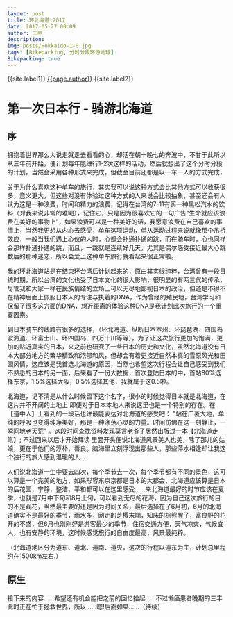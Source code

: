 ```yaml
---
layout: post
title: 环北海道.2017
date: 2017-05-27 00:09
author: 三丰
description:
img: posts/Hokkaido-1-0.jpg
tags: [Bikepacking, 分时分段环游地球]
Bikepacking: true
---
```

{{site.label1}} <a href="/about">{{page.author}}</a> {{site.label2}}

# 第一次日本行 - 骑游北海道
## 序
拥抱着世界那么大说走就走去看看的心，却活在朝十晚七的奔波中，不甘于此所以从三年前开始，便计划每年能进行1-2次这样的活动，然后就想出了这个分时分段的计划，当然会采用各种形式来完成，但截至目前还都是以一车一人的方式完成，

关于为什么喜欢这种单车的旅行，其实我可以说这种方式会比其他方式可以收获很多，意义更大，但这些对没有体验过这种方式的人来说会比较抽象，甚至还会有人认为这是一种浪费，时间和精力的浪费，记得在台湾的7-11有买一种黑松汽水的饮料（对我来说非常的难喝），记住它，只是因为很喜欢它的一句广告“生命就应该浪费在美好的事物上”，如果浪费可以是一种美好的话，我愿意浪费在自己喜欢的事情上，当然我更想从内心去感受，单车这项运动，单从运动过程来说就像那个吊桥效应，一般当我们遇上心仪的人时，心都会扑通扑通的跳，而在骑车时，心也同样会那样扑通扑通的跳，而且，一跳就是连续好几天，尤其是偶尔感受接近最大心跳数后的那种迷恋，所以会爱上这种单车旅行就看起来很正常啦。

我的环北海道站是在结束环台湾后计划起来的，原由其实很纯粹，台湾曾有一段日统时期，所以台湾的文化也受了日本文化的很大影响，很明显的有两三代的传承，尽管我和大家一样在民族情结的立场上可以无尽地鄙视日本的政治，但还是不得不在精神层面上佩服日本人的专注与执着的DNA，作为曾经的殖民地，台湾学习和保留了很多这方面的DNA，想近距离的体验这种DNA是我计划此次旅行的一个重要因素。

到日本骑车的线路有很多的选择，（环北海道、纵断日本本州、环琵琶湖、四国岛波海道、环富士山、环四国岛、四万十川等等），为了让这次旅行更加的饱满，更加的贴近真实的日本，来之前也研究了一些日本的历史和文化，虽然北海道没有日本大部分地方的繁华精致和浓郁和风，但却会有着更接近自然本真的雪原风光和田园风情，这应该是我首选北海道的原因，当然也希望这次行程会让自己感受到我们不熟悉的日本的另一面，后来看了一份大数据，首次登陆日本的中，首站80%选择东京，1.5%选择大阪，0.5%选择其他，我就属于这0.5啦。

北海道，记不清是从什么时候留下这个名字，很小的时候觉得日本就是北海道，在这片并不开阔的土地上 即便对于日本本地人来说这里也是一个特别的存在。在【道中人】上看到的一段话也许最能表达对北海道的感受吧： "站在广袤大地，单纯的呼吸也变得纯净美好，那是一种涤荡心灵的力量。时间仿佛在这一刻静止，一瞬间地老天荒" 。这段时间查找资料发现莫言老爷子居然出版过一本【北海道走笔】; 不过回来以后才开始拜读 里面开头便说北海道风景美人也美，除了那儿的姑娘，更在于他们的淳朴，善良。脑海里立刻浮现出那些人，那些萍水相逢却让我这个独行的旅人感到温暖的人...

人们说北海道一生中要去四次，每个季节去一次，每个季节都有不同的景色，这可以算是一个完美的地方，如果形容东京京都是日本的大都会，北海道应该算是日本的后花园，宁静，整洁，平和都可以在这里感受……来北海道最好的时节应该在夏季，也就是7月中下旬和8月上旬，可以看到无尽的花海，因为自己这次旅行的目的不是观花，当然最主要的还是因为时间关系，最后选择在了6月初，6月的北海道确实不是最好的季节，雨水多，网走的芝樱末期，知床的棕熊醒了，富良野的花开的不盛，但6月也刚刚好是游客最少的季节，住宿交通方便，天气凉爽，气候宜人，也有安静的环境，这时候感觉旅行的自由度最高，风景最纯粹。

（北海道地区分为道东、道北、道南、道央，这次的行程以道东为主，计划总里程约在1500km左右.）

## 原生
接下来的内容……希望还有机会能把之前的回忆拾起……不过懒癌患者晚期的三丰此时正在忙于拯救世界，所以……嗯!后面如果……（待续）
